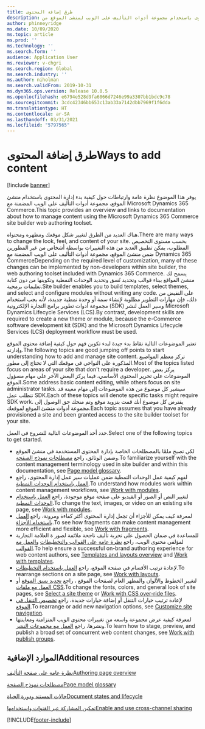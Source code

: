 ```yaml
---
title: طرق إضافة المحتوى
description: يوفر هذا الموضوع نظرة عامة ويحدد الارتباطات المتعلقة بمكان وكيفية بدء إدارة المحتوى باستخدام مجموعة أدوات التأليف على الويب لمنشئ الموقع‬ من Microsoft Dynamics 365 Commerce.
author: phinneyridge
ms.date: 10/09/2020
ms.topic: article
ms.prod: ''
ms.technology: ''
ms.search.form: ''
audience: Application User
ms.reviewer: v-chgri
ms.search.region: Global
ms.search.industry: ''
ms.author: niholman
ms.search.validFrom: 2019-10-31
ms.dyn365.ops.version: Release 10.0.5
ms.openlocfilehash: e6794e528d9fa6066d7246e99a3307bb1bdc9c78
ms.sourcegitcommit: 3cdc42346bb653c13ab33a7142dbb7969f1f6dda
ms.translationtype: HT
ms.contentlocale: ar-SA
ms.lasthandoff: 03/31/2021
ms.locfileid: "5797565"
---
```

# <a name="ways-to-add-content"></a><span data-ttu-id="b9500-103">طرق إضافة المحتوى</span><span class="sxs-lookup"><span data-stu-id="b9500-103">Ways to add content</span></span>

[!include [banner](includes/banner.md)]

<span data-ttu-id="b9500-104">يوفر هذا الموضوع نظرة عامة وارتباطات حول كيفية بدء إدارة المحتوى باستخدام منشئ الموقع، مجموعة أدوات التأليف على الويب المضمنة مع Microsoft Dynamics 365 Commerce.</span><span class="sxs-lookup"><span data-stu-id="b9500-104">This topic provides an overview and links to documentation about how to manage content using the Microsoft Dynamics 365 Commerce site builder web authoring toolset.</span></span>

<span data-ttu-id="b9500-105">هناك العديد من الطرق لتغيير شكل موقعك ومظهره ومحتواه.</span><span class="sxs-lookup"><span data-stu-id="b9500-105">There are many ways to change the look, feel, and content of your site.</span></span> <span data-ttu-id="b9500-106">بحسب مستوى التخصيص المطلوب، يمكن تطبيق العديد من هذه التغييرات بواسطة أشخاص من غير المطورين ضمن منشئ الموقع، مجموعة أدوات التأليف على الويب المضمنة مع Dynamics 365 Commerce</span><span class="sxs-lookup"><span data-stu-id="b9500-106">Depending on the required level of customization, many of these changes can be implemented by non-developers within site builder, the web authoring toolset included with Dynamics 365 Commerce.</span></span> <span data-ttu-id="b9500-107">يسمح لك منشئ المواقع ببناء قوالب وتحديد نُسق وتحديد الوحدات النمطية وتكوينها من دون كتابة تعليمات برمجية.</span><span class="sxs-lookup"><span data-stu-id="b9500-107">Site builder enables you to build templates, select themes, and select and configure modules without writing any code.</span></span> <span data-ttu-id="b9500-108">على النقيض من ذلك، فإن مهارات التطوير مطلوبة لإنشاء سمة أو وحدة نمطية جديدة، لأنه يجب استخدام مجموعة أدوات تطوير برامج التجارة الإلكترونية (SDK) وسير العمل لنشر Microsoft Dynamics Lifecycle Services (LCS).</span><span class="sxs-lookup"><span data-stu-id="b9500-108">By contrast, development skills are required to create a new theme or module, because the e-Commerce software development kit (SDK) and the Microsoft Dynamics Lifecycle Services (LCS) deployment workflow must be used.</span></span>

<span data-ttu-id="b9500-109">تعتبر الموضوعات التالية نقاط بدء جيدة لبدء تكوين فهم حول كيفية إضافة محتوى الموقع وإدارته.</span><span class="sxs-lookup"><span data-stu-id="b9500-109">The following topics are good jumping off points to start understanding how to add and manage site content.</span></span> <span data-ttu-id="b9500-110">تركز معظم المواضيع المذكورة على النواحي في موقعك التي لا تحتاج إلى مطور.</span><span class="sxs-lookup"><span data-stu-id="b9500-110">Most of the topics listed focus on areas of your site that don't require a developer.</span></span> <span data-ttu-id="b9500-111">يركز بعض الموضوعات على تحرير المحتوى الأساسي، فيما يركز البعض الآخر على مهام مسؤول الموقع.</span><span class="sxs-lookup"><span data-stu-id="b9500-111">Some address basic content editing, while others focus on site administrator tasks.</span></span> <span data-ttu-id="b9500-112">سيشير كل موضوع من هذه الموضوعات إلى مهام معينة قد تتطلب عمل SDK.</span><span class="sxs-lookup"><span data-stu-id="b9500-112">Each of these topics will denote specific tasks might require SDK work.</span></span> <span data-ttu-id="b9500-113">يفترض كل موضوع أنك قمت بتزويد موقع وتم منحك حق الوصول إلى مجموعة أدوات منشئ الموقع لموقعك.</span><span class="sxs-lookup"><span data-stu-id="b9500-113">Each topic assumes that you have already provisioned a site and been granted access to the site builder toolset for your site.</span></span>

<span data-ttu-id="b9500-114">حدد أحد الموضوعات التالية للشروع في العمل.</span><span class="sxs-lookup"><span data-stu-id="b9500-114">Select one of the following topics to get started.</span></span>

- <span data-ttu-id="b9500-115">لكي تصبح ملمًا بالمصطلحات الخاصة بإدارة المحتوى المستخدمة في منشئ الموقع وضمن الوثائق، راجع [مصطلحات نموذج الصفحة‬](page-elements-overview.md).</span><span class="sxs-lookup"><span data-stu-id="b9500-115">To familiarize yourself with the content management terminology used in site builder and within this documentation, see [Page model glossary](page-elements-overview.md).</span></span>
- <span data-ttu-id="b9500-116">لفهم كيفية عمل الوحدات النمطية ضمن عمليات سير عمل إدارة المحتوى، راجع [العمل باستخدام الوحدات النمطية‬](work-with-modules.md).</span><span class="sxs-lookup"><span data-stu-id="b9500-116">To understand how modules work within content management workflows, see [Work with modules](work-with-modules.md).</span></span>
- <span data-ttu-id="b9500-117">لتغيير النص أو الصور أو الفيديو على صفحة موقع موجودة، راجع [العمل باستخدام الوحدات النمطية](work-with-modules.md).</span><span class="sxs-lookup"><span data-stu-id="b9500-117">To change the text, images, or video on an existing site page, see [Work with modules](work-with-modules.md).</span></span>
- <span data-ttu-id="b9500-118">لمعرفة كيف يمكن للأجزاء أن تجعل إدارة المحتوى أكثر كفاءة ومرونة، راجع [العمل باستخدام الأجزاء‬](work-with-fragments.md).</span><span class="sxs-lookup"><span data-stu-id="b9500-118">To see how fragments can make content management more efficient and flexible, see [Work with fragments](work-with-fragments.md).</span></span>
- <span data-ttu-id="b9500-119">للمساعدة في ضمان الحصول على تجربة تأليف ناجحة ملائمة لصور ة العلامة التجارية لمؤلفي محتوى الويب، راجع [نظرة عامة على القوالب والتخطيطات‬](templates-layouts-overview.md) و[العمل مع القوالب‬](work-with-templates.md).</span><span class="sxs-lookup"><span data-stu-id="b9500-119">To help ensure a successful on-brand authoring experience for web content authors, see [Templates and layouts overview](templates-layouts-overview.md) and [Work with templates](work-with-templates.md).</span></span>
- <span data-ttu-id="b9500-120">لإعادة ترتيب الأقسام في صفحة الموقع، راجع [العمل باستخدام التخطيطات](work-with-layouts.md).</span><span class="sxs-lookup"><span data-stu-id="b9500-120">To rearrange sections on a site page, see [Work with layouts](work-with-layouts.md).</span></span>
- <span data-ttu-id="b9500-121">لتغيير الخطوط والألوان والمظهر العام لصفحات الموقع ، راجع [تحديد نسق الموقع](select-site-theme.md) أو [العمل مع ملفات CSS](css-override-files.md).</span><span class="sxs-lookup"><span data-stu-id="b9500-121">To change the fonts, colors, and general look of site pages, see [Select a site theme](select-site-theme.md) or [Work with CSS over-ride files](css-override-files.md).</span></span>
- <span data-ttu-id="b9500-122">لإعادة ترتيب خيارات التنقل أو إضافة خيارات جديدة، راجع [تخصيص التنقل في الموقع](customize-site-navigation.md).</span><span class="sxs-lookup"><span data-stu-id="b9500-122">To rearrange or add new navigation options, see [Customize site navigation](customize-site-navigation.md).</span></span>
- <span data-ttu-id="b9500-123">لمعرفة كيفية عرض مجموعة واسعه من تغييرات محتوى الويب المتزامنة ومعاينتها ونشرها، راجع [العمل مع مجموعات النشر‬](publish-groups.md).</span><span class="sxs-lookup"><span data-stu-id="b9500-123">To learn how to stage, preview, and publish a broad set of concurrent web content changes, see [Work with publish groups](publish-groups.md).</span></span>

## <a name="additional-resources"></a><span data-ttu-id="b9500-124">الموارد الإضافية</span><span class="sxs-lookup"><span data-stu-id="b9500-124">Additional resources</span></span>

[<span data-ttu-id="b9500-125">نظرة عامة على صفحة التأليف</span><span class="sxs-lookup"><span data-stu-id="b9500-125">Authoring page overview</span></span>](authoring-home-overview.md)

[<span data-ttu-id="b9500-126">مصطلحات نموذج الصفحة</span><span class="sxs-lookup"><span data-stu-id="b9500-126">Page model glossary</span></span>](page-elements-overview.md)

[<span data-ttu-id="b9500-127">حالات المستند ودورة الحياة</span><span class="sxs-lookup"><span data-stu-id="b9500-127">Document states and lifecycle</span></span>](document-states-overview.md)

[<span data-ttu-id="b9500-128">تمكين المشاركة عبر القنوات واستخدامها</span><span class="sxs-lookup"><span data-stu-id="b9500-128">Enable and use cross-channel sharing</span></span>](cross-channel-sharing.md)


[!INCLUDE[footer-include](../includes/footer-banner.md)]

